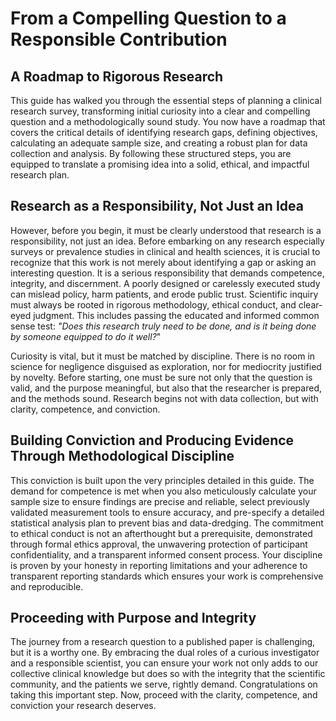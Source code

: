 # From a Compelling Question to a Responsible Contribution #
## A Roadmap to Rigorous Research
This guide has walked you through the essential steps of planning a clinical research survey, transforming initial curiosity into a clear and compelling question and a methodologically sound study. You now have a roadmap that covers the critical details of identifying research gaps, defining objectives, calculating an adequate sample size, and creating a robust plan for data collection and analysis. By following these structured steps, you are equipped to translate a promising idea into a solid, ethical, and impactful research plan.

## Research as a Responsibility, Not Just an Idea
However, before you begin, it must be clearly understood that research is a responsibility, not just an idea. Before embarking on any research especially surveys or prevalence studies in clinical and health sciences, it is crucial to recognize that this work is not merely about identifying a gap or asking an interesting question. It is a serious responsibility that demands competence, integrity, and discernment. A poorly designed or carelessly executed study can mislead policy, harm patients, and erode public trust. Scientific inquiry must always be rooted in rigorous methodology, ethical conduct, and clear-eyed judgment. This includes passing the educated and informed common sense test: *"Does this research truly need to be done, and is it being done by someone equipped to do it well?*" 

Curiosity is vital, but it must be matched by discipline. There is no room in science for negligence disguised as exploration, nor for mediocrity justified by novelty. Before starting, one must be sure not only that the question is valid, and the purpose meaningful, but also that the researcher is prepared, and the methods sound. Research begins not with data collection, but with clarity, competence, and conviction.


## Building Conviction and Producing Evidence Through Methodological Discipline
This conviction is built upon the very principles detailed in this guide. The demand for competence is met when you also meticulously calculate your sample size to ensure findings are precise and reliable, select previously validated measurement tools to ensure accuracy, and pre-specify a detailed statistical analysis plan to prevent bias and data-dredging. The commitment to ethical conduct is not an afterthought but a prerequisite, demonstrated through formal ethics approval, the unwavering protection of participant confidentiality, and a transparent informed consent process. Your discipline is proven by your honesty in reporting limitations and your adherence to transparent reporting standards which ensures your work is comprehensive and reproducible.

## Proceeding with Purpose and Integrity
The journey from a research question to a published paper is challenging, but it is a worthy one. By embracing the dual roles of a curious investigator and a responsible scientist, you can ensure your work not only adds to our collective clinical knowledge but does so with the integrity that the scientific community, and the patients we serve, rightly demand. Congratulations on taking this important step. Now, proceed with the clarity, competence, and conviction your research deserves.
